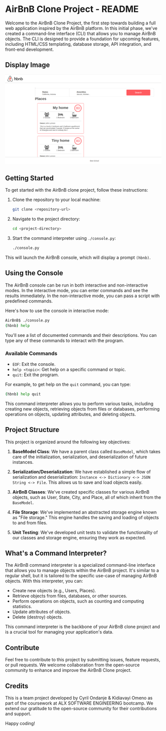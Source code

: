 # AirBnB Clone Project - README

Welcome to the AirBnB Clone Project, the first step towards building a full web application inspired by the AirBnB platform. In this initial phase, we've created a command-line interface (CLI) that allows you to manage AirBnB objects. The CLI is designed to provide a foundation for upcoming features, including HTML/CSS templating, database storage, API integration, and front-end development.

## Display Image
![display image](PreviewImages/airbnbclone.png)

## Getting Started

To get started with the AirBnB clone project, follow these instructions:

1. Clone the repository to your local machine:

   ```bash
   git clone <repository-url>
   ```

2. Navigate to the project directory:

   ```bash
   cd <project-directory>
   ```

3. Start the command interpreter using `./console.py`:

   ```bash
   ./console.py
   ```

This will launch the AirBnB console, which will display a prompt `(hbnb)`.

## Using the Console

The AirBnB console can be run in both interactive and non-interactive modes. In the interactive mode, you can enter commands and see the results immediately. In the non-interactive mode, you can pass a script with predefined commands.

Here's how to use the console in interactive mode:

```bash
AirBnB$ ./console.py
(hbnb) help
```

You'll see a list of documented commands and their descriptions. You can type any of these commands to interact with the program.

### Available Commands

- `EOF`: Exit the console.
- `help <topic>`: Get help on a specific command or topic.
- `quit`: Exit the program.

For example, to get help on the `quit` command, you can type:

```bash
(hbnb) help quit
```

This command interpreter allows you to perform various tasks, including creating new objects, retrieving objects from files or databases, performing operations on objects, updating attributes, and deleting objects.

## Project Structure

This project is organized around the following key objectives:

1. **BaseModel Class**: We have a parent class called `BaseModel`, which takes care of the initialization, serialization, and deserialization of future instances.

2. **Serialization/Deserialization**: We have established a simple flow of serialization and deserialization: `Instance <-> Dictionary <-> JSON String <-> File`. This allows us to save and load objects easily.

3. **AirBnB Classes**: We've created specific classes for various AirBnB objects, such as User, State, City, and Place, all of which inherit from the `BaseModel`.

4. **File Storage**: We've implemented an abstracted storage engine known as "File storage." This engine handles the saving and loading of objects to and from files.

5. **Unit Testing**: We've developed unit tests to validate the functionality of our classes and storage engine, ensuring they work as expected.

## What's a Command Interpreter?

The AirBnB command interpreter is a specialized command-line interface that allows you to manage objects within the AirBnB project. It's similar to a regular shell, but it is tailored to the specific use-case of managing AirBnB objects. With this interpreter, you can:

- Create new objects (e.g., Users, Places).
- Retrieve objects from files, databases, or other sources.
- Perform operations on objects, such as counting and computing statistics.
- Update attributes of objects.
- Delete (destroy) objects.

This command interpreter is the backbone of your AirBnB clone project and is a crucial tool for managing your application's data.

## Contribute

Feel free to contribute to this project by submitting issues, feature requests, or pull requests. We welcome collaboration from the open-source community to enhance and improve the AirBnB Clone project.

## Credits

This is a team project developed by Cyril Ondanje & Kidiavayi Omeno as part of the coursework at ALX SOFTWARE ENGINEERING bootcamp. We extend our gratitude to the open-source community for their contributions and support.

Happy coding!
